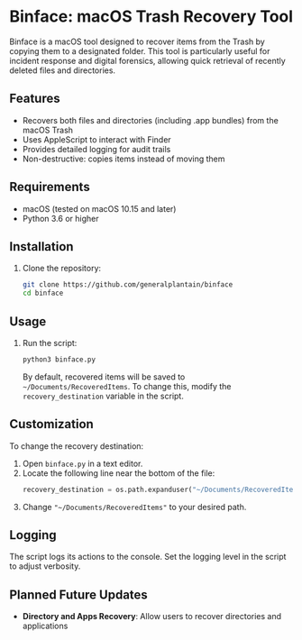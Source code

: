 # Binface: macOS Trash Recovery Tool

Binface is a macOS tool designed to recover items from the Trash by copying them to a designated folder. This tool is particularly useful for incident response and digital forensics, allowing quick retrieval of recently deleted files and directories.

## Features
- Recovers both files and directories (including .app bundles) from the macOS Trash
- Uses AppleScript to interact with Finder
- Provides detailed logging for audit trails
- Non-destructive: copies items instead of moving them

## Requirements
- macOS (tested on macOS 10.15 and later)
- Python 3.6 or higher

## Installation
1. Clone the repository:
    ```bash
    git clone https://github.com/generalplantain/binface
    cd binface
    ```

## Usage
1. Run the script:
    ```bash
    python3 binface.py
    ```
   By default, recovered items will be saved to `~/Documents/RecoveredItems`. To change this, modify the `recovery_destination` variable in the script.

## Customization
To change the recovery destination:
1. Open `binface.py` in a text editor.
2. Locate the following line near the bottom of the file:
    ```python
    recovery_destination = os.path.expanduser("~/Documents/RecoveredItems")
    ```
3. Change `"~/Documents/RecoveredItems"` to your desired path.

## Logging
The script logs its actions to the console. Set the logging level in the script to adjust verbosity.

## Planned Future Updates
- **Directory and Apps Recovery**: Allow users to recover directories and applications 
